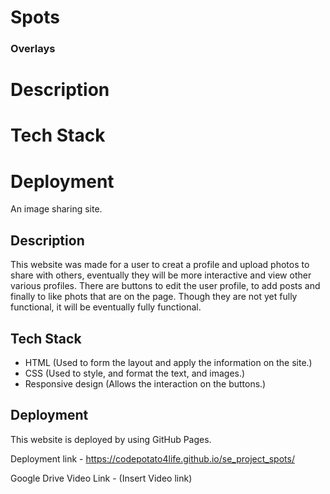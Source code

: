 # Spots

### Overlays

# Description

# Tech Stack

# Deployment

An image sharing site.

## Description

This website was made for a user to creat a profile and upload photos to share with others, eventually they will be more interactive and view other various profiles. There are buttons to edit the user profile, to add posts and finally to like phots that are on the page. Though they are not yet fully functional, it will be eventually fully functional.

## Tech Stack

- HTML (Used to form the layout and apply the information on the site.)
- CSS (Used to style, and format the text, and images.)
- Responsive design (Allows the interaction on the buttons.)

## Deployment

This website is deployed by using GitHub Pages.

Deployment link - https://codepotato4life.github.io/se_project_spots/

Google Drive Video Link - (Insert Video link)
